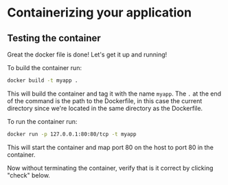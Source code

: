 # Containerizing your application

## Testing the container

Great the docker file is done! Let's get it up and running!

To build the container run:

```bash
docker build -t myapp .
```

This will build the container and tag it with the name `myapp`. The `.` at the end of the command is the path to the Dockerfile, in this case the current directory since we're located in the same directory as the Dockerfile.

To run the container run:

```bash
docker run -p 127.0.0.1:80:80/tcp -t myapp
```

This will start the container and map port 80 on the host to port 80 in the container.

Now without terminating the container, verify that is it correct by clicking "check" below.
